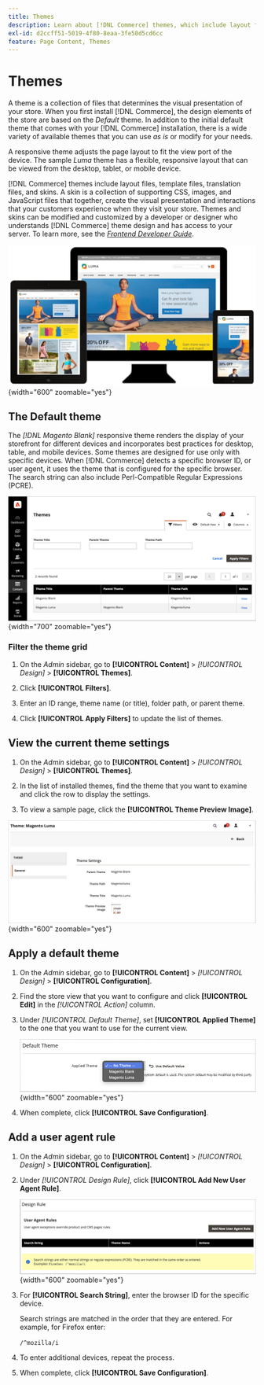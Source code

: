 ```yaml
---
title: Themes
description: Learn about [!DNL Commerce] themes, which include layout files, template files, translation files, and skins that define the look and feel of your store.
exl-id: d2ccff51-5019-4f80-8eaa-3fe50d5cd6cc
feature: Page Content, Themes
---
```

# Themes

A theme is a collection of files that determines the visual presentation of your store. When you first install [!DNL Commerce], the design elements of the store are based on the _Default_ theme. In addition to the initial default theme that comes with your [!DNL Commerce] installation, there is a wide variety of available themes that you can use _as is_ or modify for your needs.

A responsive theme adjusts the page layout to fit the view port of the device. The sample _Luma_ theme has a flexible, responsive layout that can be viewed from the desktop, tablet, or mobile device.

[!DNL Commerce] themes include layout files, template files, translation files, and skins. A skin is a collection of supporting CSS, images, and JavaScript files that together, create the visual presentation and interactions that your customers experience when they visit your store. Themes and skins can be modified and customized by a developer or designer who understands [!DNL Commerce] theme design and has access to your server. To learn more, see the [_Frontend Developer Guide_][1].

![Luma theme](./assets/design-responsive.png){width="600" zoomable="yes"}

## The Default theme

The _[!DNL Magento Blank]_ responsive theme renders the display of your storefront for different devices and incorporates best practices for desktop, table, and mobile devices. Some themes are designed for use only with specific devices. When [!DNL Commerce] detects a specific browser ID, or user agent, it uses the theme that is configured for the specific browser. The search string can also include Perl-Compatible Regular Expressions (PCRE).

![Themes](./assets/themes.png){width="700" zoomable="yes"}

### Filter the theme grid

1. On the _Admin_ sidebar, go to **[!UICONTROL Content]** > _[!UICONTROL Design]_ > **[!UICONTROL Themes]**.

1. Click **[!UICONTROL Filters]**.

1. Enter an ID range, theme name (or title), folder path, or parent theme.

1. Click **[!UICONTROL Apply Filters]** to update the list of themes.

## View the current theme settings

1. On the _Admin_ sidebar, go to **[!UICONTROL Content]** > _[!UICONTROL Design]_ >  **[!UICONTROL Themes]**.

1. In the list of installed themes, find the theme that you want to examine and click the row to display the settings.

1. To view a sample page, click the **[!UICONTROL Theme Preview Image]**.

![Preview theme](./assets/theme-settings.png){width="600" zoomable="yes"}

## Apply a default theme

1. On the _Admin_ sidebar, go to **[!UICONTROL Content]** > _[!UICONTROL Design]_ >  **[!UICONTROL Configuration]**.

1. Find the store view that you want to configure and click **[!UICONTROL Edit]** in the _[!UICONTROL Action]_ column.

1. Under _[!UICONTROL Default Theme]_, set **[!UICONTROL Applied Theme]** to the one that you want to use for the current view.

   ![Applied Theme](./assets/theme-default-apply.png){width="600" zoomable="yes"}

1. When complete, click **[!UICONTROL Save Configuration]**.

## Add a user agent rule

1. On the _Admin_ sidebar, go to **[!UICONTROL Content]** > _[!UICONTROL Design]_ >  **[!UICONTROL Configuration]**.

1. Under _[!UICONTROL Design Rule]_, click **[!UICONTROL Add New User Agent Rule]**.

   ![Design Rule](./assets/theme-design-rule.png){width="600" zoomable="yes"}

1. For **[!UICONTROL Search String]**, enter the browser ID for the specific device.

   Search strings are matched in the order that they are entered. For example, for Firefox enter:

    `/^mozilla/i`

1. To enter additional devices, repeat the process.

1. When complete, click **[!UICONTROL Save Configuration]**.

[1]: https://developer.adobe.com/commerce/frontend-core/guide/themes/
